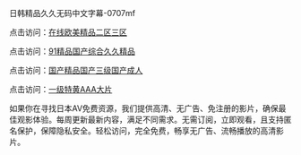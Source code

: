 日韩精品久久无码中文字幕-0707mf

点击访问：<a href="https://gfd-5xg.pages.dev/">在线欧美精品二区三区</a>

点击访问：<a href="https://fdhf-454.pages.dev/">91精品国产综合久久精品</a>

点击访问：<a href="https://bered.pages.dev/">国产精品国产三级国产成人</a>

点击访问：<a href="https://rtj-3zo.pages.dev/">一级特黄AAA大片</a>

如果你在寻找日本AV免费资源，我们提供高清、无广告、免注册的影片，确保最佳观影体验。每周更新最新内容，满足不同需求。无需订阅，立即观看，且支持匿名保护，保障隐私安全。轻松访问，完全免费，畅享无广告、流畅播放的高清影片。


<span style="display:none;">[Canonical link](https://github.com/pk20250707/pk11 ）</span>


